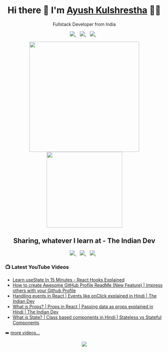 
<h1 align='center'>
  Hi there 👋 I'm   <a href="https://ayushkul.github.io/">
  Ayush Kulshrestha</a> 👨‍💻
</h1>
<p align='center'>
  Fullstack Developer from India
</p>
<p align='center'>
 
  <a href="https://www.linkedin.com/in/ayush-kulshrestha/">
    <img src="https://img.shields.io/badge/linkedin-%230077B5.svg?&style=for-the-badge&logo=linkedin&logoColor=white" />
  </a>&nbsp;&nbsp;
  <a href="https://instagram.com/akcool.ayush">
    <img src="https://img.shields.io/badge/instagram-%23E4405F.svg?&style=for-the-badge&logo=instagram&logoColor=white" />        
  </a>&nbsp;&nbsp;
  <a href="https://twitter.com/Ayush_kul">
    <img src="https://img.shields.io/badge/twitter-%231DA1F2.svg?&style=for-the-badge&logo=twitter&logoColor=white" />        
  </a>&nbsp;&nbsp;
  
</p>
<p align='center'>
  <a href="#"><img src="https://github-readme-stats.vercel.app/api?username=ayushkul&show_icons=true&count_private=true&theme=dark" width="350"></a>
  <a href="#"><img src="https://media.giphy.com/media/62PP2yEIAZF6g/giphy.gif" width="241"></a>
</p>
<h2 align='center'>
  Sharing, whatever I learn at - The Indian Dev
</h2>
<p align='center'>
  <a href="https://instagram.com/theindiandev">
    <img src="https://img.shields.io/badge/instagram-%23E4405F.svg?&style=for-the-badge&logo=instagram&logoColor=white" />        
  </a>&nbsp;&nbsp;
  
  <a href="https://facebook.com/TheIndianDev">
    <img src="https://img.shields.io/badge/facebook-%231877F2.svg?&style=for-the-badge&logo=facebook&logoColor=white" />        
  </a>&nbsp;&nbsp;
  
  <a href="https://www.youtube.com/channel/UCbaR6YYn5VGXrR5_f-4tNsA">
    <img src="https://img.shields.io/badge/youtube-%23FF0000.svg?&style=for-the-badge&logo=youtube&logoColor=white" />        
  </a>&nbsp;&nbsp;
  
</p>

### 📺 Latest YouTube Videos

<!-- YOUTUBE:START -->
- [Learn useState In 15 Minutes - React Hooks Explained](https://www.youtube.com/watch?v=Y0kepqiS7GA)
- [How to create Awesome GitHub Profile ReadMe (New Feature) | Impress others with your Github Profile](https://www.youtube.com/watch?v=DEfSw0dtWd0)
- [Handling events in React | Events like onClick explained in Hindi | The Indian Dev](https://www.youtube.com/watch?v=dgO5QnG37OI)
- [What is Props? | Props in React | Passing data as props explained in Hindi | The Indian Dev](https://www.youtube.com/watch?v=Kxb4uNzYXBA)
- [What is State? | Class based components in Hindi | Stateless vs Stateful Components](https://www.youtube.com/watch?v=qgkpAm4imB0)
<!-- YOUTUBE:END -->

➡️ [more videos...](https://www.youtube.com/channel/UCbaR6YYn5VGXrR5_f-4tNsA)
<!--
- 🔭  I’m currently working on a Dating App
- 🌱  I’m currently exploring Full stack Development. 
- 👯  I’m looking to collaborate on [Youtube](https://www.youtube.com/channel/UCbaR6YYn5VGXrR5_f-4tNsA/videos?view=0&sort=p&flow=grid&view_as=subscriber)
- 📫  I'm creating posts over [Instagram](https://www.instagram.com/theindiandev)
- 📫  Follow me on [Twitter](https://twitter.com/Ayush_kul)
### Connect with me:
[<img align="left" alt="ayush kulshrestha" width="22px" src="https://raw.githubusercontent.com/iconic/open-iconic/master/svg/globe.svg" />][website]
[<img align="left" alt="The Indian Dev | YouTube" width="22px" src="https://cdn.jsdelivr.net/npm/simple-icons@v3/icons/youtube.svg" />][youtube]
[<img align="left" alt="Ayush Kulshrestha | Twitter" width="22px" src="https://cdn.jsdelivr.net/npm/simple-icons@v3/icons/twitter.svg" />][twitter]
[<img align="left" alt="Ayush Kulshrestha | LinkedIn" width="22px" src="https://cdn.jsdelivr.net/npm/simple-icons@v3/icons/linkedin.svg" />][linkedin]
[<img align="left" alt="The Indian Dev | Instagram" width="22px" src="https://cdn.jsdelivr.net/npm/simple-icons@v3/icons/instagram.svg" />][instagram-theindiandev]
[<img align="left" alt="Ayush Kulshrestha | Instagram" width="22px" src="https://cdn.jsdelivr.net/npm/simple-icons@v3/icons/instagram.svg" />][instagram]
<br/>
### Languages I worked on
<img src='https://github-readme-stats.vercel.app/api/top-langs/?username=ayushkul&theme=light&hide_langs_below=1'/>
-
### My Github Stats
<img src='https://github-readme-stats.vercel.app/api?username=ayushkul&&show_icons=true&title_color=ffffff&icon_color=bb2acf&text_color=daf7dc&bg_color=151515'/>
-
### Languages and Tools:
<code><img height="20" src="https://raw.githubusercontent.com/github/explore/80688e429a7d4ef2fca1e82350fe8e3517d3494d/topics/javascript/javascript.png"></code>
<code><img height="20" src="https://raw.githubusercontent.com/github/explore/80688e429a7d4ef2fca1e82350fe8e3517d3494d/topics/react/react.png"></code>
<code><img height="20" src="https://raw.githubusercontent.com/github/explore/80688e429a7d4ef2fca1e82350fe8e3517d3494d/topics/nodejs/nodejs.png"></code> 
<code><img height="20" src="https://raw.githubusercontent.com/github/explore/80688e429a7d4ef2fca1e82350fe8e3517d3494d/topics/aws/aws.png"></code> 
<code><img height="20" src="https://raw.githubusercontent.com/github/explore/80688e429a7d4ef2fca1e82350fe8e3517d3494d/topics/android/android.png"></code>
<code><img height="20" src="https://raw.githubusercontent.com/github/explore/80688e429a7d4ef2fca1e82350fe8e3517d3494d/topics/firebase/firebase.png"></code>
<code><img height="20" src="https://raw.githubusercontent.com/github/explore/80688e429a7d4ef2fca1e82350fe8e3517d3494d/topics/mongodb/mongodb.png"></code>
<code><img height="20" src="https://raw.githubusercontent.com/github/explore/80688e429a7d4ef2fca1e82350fe8e3517d3494d/topics/mysql/mysql.png"></code>
<code><img height="20" src="https://raw.githubusercontent.com/github/explore/80688e429a7d4ef2fca1e82350fe8e3517d3494d/topics/docker/docker.png"></code>
<code><img height="20" src="https://raw.githubusercontent.com/github/explore/80688e429a7d4ef2fca1e82350fe8e3517d3494d/topics/java/java.png"></code>
[website]: https://ayushkul.github.io
[twitter]: https://twitter.com/Ayush_kul
[youtube]: https://www.youtube.com/channel/UCbaR6YYn5VGXrR5_f-4tNsA
[instagram]: https://instagram.com/akcool.ayush
[instagram-theindiandev]: https://instagram.com/theindiandev
[linkedin]: https://www.linkedin.com/in/ayush-kulshrestha/
-->


<p align='center'>
  <a href="#"><img src="https://badges.pufler.dev/visits/ayushkul/ayushkul"></a>
</p>
